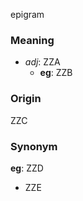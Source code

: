epigram
### Meaning
+ _adj_: ZZA
	+ __eg__: ZZB

### Origin

ZZC

### Synonym

__eg__: ZZD

+ ZZE


